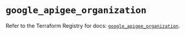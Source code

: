 # `google_apigee_organization`

Refer to the Terraform Registry for docs: [`google_apigee_organization`](https://registry.terraform.io/providers/hashicorp/google/6.10.0/docs/resources/apigee_organization).
